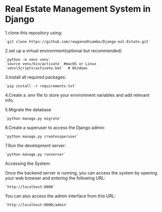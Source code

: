 # Real Estate Management System in Django

1.clone this repository using:

	`git clone https://github.com/reaganodhiambo/Django-eal-Estate.git`
	
2.set up a virtual environment(optional but recommended)

	`python -m venv venv`
	`source venv/bin/activate` #macOS or Linux
    `venv\Scripts\activate.bat`  # Windows

3.Install all required packages:

	`pip install -r requirements.txt`

4.Create a .env file to store your environment variables and add relevant info.

5.Migrate the database

	`python manage.py migrate`

6.Create a superuser to access the Django admin:

	'python manage.py createsuperuser`

7.Run the development server:

	`python manage.py runserver`

Accessing the System:

Once the backend server is running, you can access the system by opening your web browser and entering the following URL:

	`http://localhost:8000`

You can also access the admin interface from this URL:

	`http://localhost:8000/admin`
